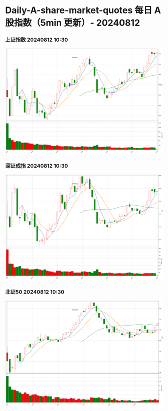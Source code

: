 
# Daily-A-share-market-quotes 每日 A 股指数（5min 更新）- 20240812

### 上证指数 20240812 10:30
![](./fig/2024/8/20240812-sh000001.png)

### 深证成指 20240812 10:30
![](./fig/2024/8/20240812-sz399001.png)

### 北证50 20240812 10:30
![](./fig/2024/8/20240812-bj899050.png)
